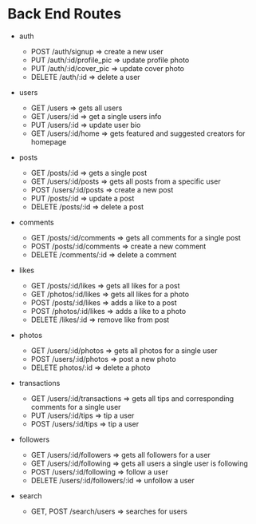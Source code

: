 # Back End Routes

* auth
  * POST /auth/signup => create a new user
  * PUT /auth/:id/profile_pic => update profile photo
  * PUT /auth/:id/cover_pic => update cover photo
  * DELETE /auth/:id => delete a user

* users

  * GET /users => gets all users
  * GET /users/:id => get a single users info
  * PUT /users/:id => update user bio
  * GET /users/:id/home => gets featured and suggested creators for homepage

* posts

  * GET /posts/:id => gets a single post
  * GET /users/:id/posts => gets all posts from a specific user
  * POST /users/:id/posts => create a new post
  * PUT /posts/:id => update a post
  * DELETE /posts/:id => delete a post

* comments

  * GET /posts/:id/comments => gets all comments for a single post
  * POST /posts/:id/comments => create a new comment
  * DELETE /comments/:id => delete a comment

* likes

  * GET /posts/:id/likes => gets all likes for a post
  * GET /photos/:id/likes => gets all likes for a photo
  * POST /posts/:id/likes => adds a like to a post
  * POST /photos/:id/likes => adds a like to a photo
  * DELETE /likes/:id => remove like from post

* photos

  * GET /users/:id/photos => gets all photos for a single user
  * POST /users/:id/photos => post a new photo
  * DELETE photos/:id => delete a photo


* transactions

  * GET /users/:id/transactions => gets all tips and corresponding comments for a single user
  * PUT /users/:id/tips => tip a user
  * POST /users/:id/tips => tip a user


* followers

  * GET /users/:id/followers => gets all followers for a user
  * GET /users/:id/following => gets all users a single user is following
  * POST /users/:id/following => follow a user
  * DELETE /users/:id/followers/:id => unfollow a user


* search

  * GET, POST /search/users => searches for users

